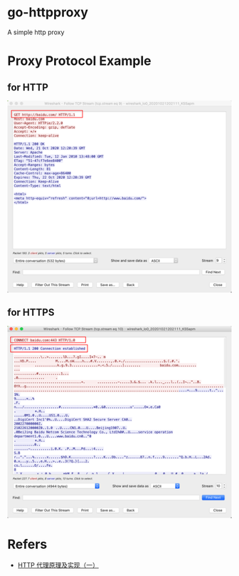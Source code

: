 # go-httpproxy
A simple http proxy

# Proxy Protocol Example
## for HTTP
![HTTP Protocol](./doc/http.png)

## for HTTPS
![HTTPS Protocol](./doc/https.png)

# Refers
- [HTTP 代理原理及实现（一）](https://imququ.com/post/web-proxy.html)